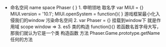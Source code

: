 -   命名空间  name space
        Phaser    {  } 
        1.  申明领地
            取名字 var MIUI = {}
            MIUI.version = '10.1';
            MIUI.openSystem = function(){ }
            游戏框架最小化入侵我们的window 
            污染命名空间
        2. var Phaser = {} 挂载到window下
           就是作用域 scope
           window => 
        3. es5 类的构造 function(){} 
           若函数名首字母大写，那我们就认为它是一个类 构造函数
           方法 Phaser.Game.prototype.getName  任何的方法
           